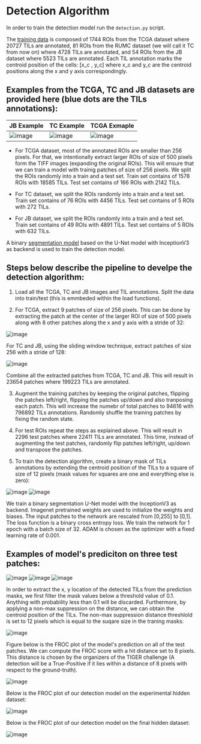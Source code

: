 # **Detection Algorithm**

In order to train the detection model run the `detection.py` script.

The [training data](https://tiger.grand-challenge.org/Data/) is composed of 1744 ROIs from the TCGA dataset where 20727 TILs are annotated, 81 ROIs from the RUMC dataset (we will call it TC from now on) where 4728 TILs are annotated, and 54 ROIs from the JB dataset where 5523 TILs are annotated. Each TIL annotation marks the centroid position of the cells: [x_c , y_c] where x_c and y_c are the centroid positions along the x and y axis correspondingly.

## Examples from the TCGA, TC and JB datasets are provided here (blue dots are the TILs annotations):

| JB Example | TC Example | TCGA Exmaple |
| ---------- | ---------- | ------------ |
| ![image](https://user-images.githubusercontent.com/68286434/181012474-85dfc8a6-5673-4f23-a6e3-c21aa7dc938c.png) | ![image](https://user-images.githubusercontent.com/68286434/181012510-91319e12-f336-4349-9992-2e569a41cb68.png) | ![image](https://user-images.githubusercontent.com/68286434/181012537-d2acc5de-7fbe-4631-a2c8-1aa60e438d71.png) |

 - For TCGA dataset, most of the annotated ROIs are smaller than 256 pixels. For that, we intentionally extract larger ROIs of size of 500 pixels form the TIFF images (expanding the original ROIs). This will ensure that we can train a model with trainig patches of size of 256 pixels. We split the ROIs randomly into a train and a test set. Train set contains of 1578 ROIs with 18585 TILs. Test set contains of 166 ROIs with 2142 TILs.

 - For TC dataset, we split the ROIs randomly into a train and a test set. Train set contains of 76 ROIs with 4456 TILs. Test set contains of 5 ROIs with 272 TILs.

 - For JB dataset, we split the ROIs randomly into a train and a test set. Train set contains of 49 ROIs with 4891 TILs. Test set contains of 5 ROIs with 632 TILs.

A binary [segmentation model](https://github.com/qubvel/segmentation_models) based on the U-Net model with InceptionV3 as backend is used to train the detection model.

## Steps below describe the pipeline to develpe the detection algorithm:

1) Load all the TCGA, TC and JB images and TIL annotations. Split the data into train/test (this is emmbeded within the load functions).

2) For TCGA, extract 9 patches of size of 256 pixels. This can be done by extracting the patch at the center of the larger ROI of size of 500 pixels along with 8 other patches along the x and y axis with a stride of 32:

![image](https://user-images.githubusercontent.com/68286434/181013196-47d046a8-ca94-4cf9-8a6c-324e2d2eafc8.png)

For TC and JB, using the sliding window technique, extract patches of size 256 with a stride of 128:

![image](https://user-images.githubusercontent.com/68286434/181013256-13ac77c1-5852-48ea-aa3a-668b8eafa1ee.png)

Combine all the extracted patches from TCGA, TC and JB. This will result in 23654 patches where 199223 TILs are annotated.

3) Augment the training patches by keeping the original patches, flipping the patches left/right, flipping the patches up/down and also tranposing each patch. This will increase the numebr of total patches to 94616 with 796892 TILs annotations. Randomly shuffle the training patches by fixing the random state.

4) For test ROIs repeat the steps as explained above. This will result in 2296 test patches where 22411 TILs are annotated. This time, instead of augmenting the test patches, randomly flip patches left/right, up/down and transpose the patches.

5) To train the detection algorithm, create a binary mask of TILs annotations by extending the centroid position of the TILs to a square of size of 12 pixels (mask values for squares are one and everything else is zero):

![image](https://user-images.githubusercontent.com/68286434/181013615-fd2da0d8-ebca-4ce9-b57b-500086eab126.png)
![image](https://user-images.githubusercontent.com/68286434/181013640-4480a683-07ff-4da3-9d3b-5a8fec08846f.png)

We train a binary segmentation U-Net model with the InceptionV3 as backend. Imagenet pretrained weights are used to initialize the weights and biases. The input patches to the network are rescaled from [0,255] to [0,1]. The loss function is a binary cross entropy loss. We train the network for 1 epoch with a batch size of 32. ADAM is chosen as the optimizer with a fixed learning rate of 0.001.

## Examples of model's prediciton on three test patches:

![image](https://user-images.githubusercontent.com/68286434/181013799-de0fe60c-562f-45c4-b02a-9644b598918c.png)
![image](https://user-images.githubusercontent.com/68286434/181013818-0794c709-5978-4e27-a343-61eecb1e225e.png)
![image](https://user-images.githubusercontent.com/68286434/181013825-bd5673b4-c282-49f2-8ff6-5bffabf1c34a.png)

In order to extract the x, y location of the detected TILs from the prediction masks, we first filter the mask values below a threshold value of 0.1. Anything with probability less than 0.1 will be discarded. Furthermore, by applying a non-max suppression on the distance, we can obtain the centroid position of the TILs. The non-max suppression distance threshlold is set to 12 pixels which is equal to the suqare size in the traning masks:

![image](https://user-images.githubusercontent.com/68286434/184369672-585ac796-f808-47fc-8465-f5b686facbc6.png)

Figure below is the FROC plot of the model's prediction on all of the test patches. We can compute the FROC score with a hit distance set to 8 pixels. This distance is chosen by the organizers of the TIGER challenge (A detection will be a True-Positive if it lies within a distance of 8 pixels with respect to the ground-truth).

![image](https://user-images.githubusercontent.com/68286434/181014064-f11804a6-4ee5-4f61-9aac-e1e8153f3929.png)

Below is the FROC plot of our detection model on the experimental hidden dataset:

![image](https://user-images.githubusercontent.com/68286434/181014140-6c2d494e-367f-4984-9377-a2c5600d2c67.png)

Below is the FROC plot of our detection model on the final hidden dataset:

![image](https://user-images.githubusercontent.com/68286434/181014165-06d5977c-5ea1-4a9b-98f9-efc372e85e51.png)
